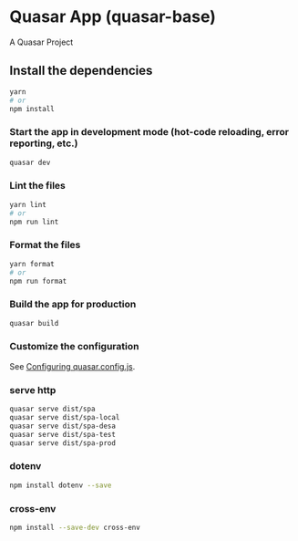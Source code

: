 # Quasar App (quasar-base)

A Quasar Project

## Install the dependencies
```bash
yarn
# or
npm install
```

### Start the app in development mode (hot-code reloading, error reporting, etc.)
```bash
quasar dev
```


### Lint the files
```bash
yarn lint
# or
npm run lint
```


### Format the files
```bash
yarn format
# or
npm run format
```



### Build the app for production
```bash
quasar build
```

### Customize the configuration
See [Configuring quasar.config.js](https://v2.quasar.dev/quasar-cli-webpack/quasar-config-js).


### serve http
```bash
quasar serve dist/spa
quasar serve dist/spa-local
quasar serve dist/spa-desa
quasar serve dist/spa-test
quasar serve dist/spa-prod
```


### dotenv
```bash
npm install dotenv --save
```

### cross-env
```bash
npm install --save-dev cross-env
```
